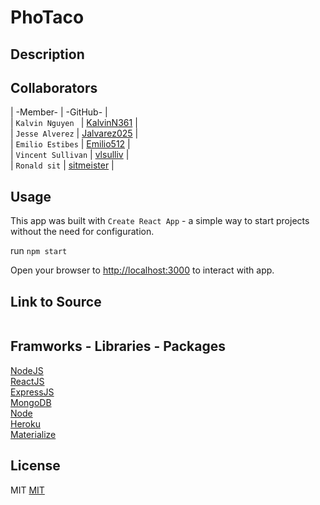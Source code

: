# PhoTaco

## Description


## Collaborators

| -Member- | -GitHub- |<br>
| `Kalvin Nguyen ` | [KalvinN361](https://github.com/KalvinN361) |<br>
| `Jesse Alverez` | [Jalvarez025](https://github.com/Jalvarez025) |<br>
| `Emilio Estibes` | [Emilio512](https://github.com/Emilio512) |<br>
| `Vincent Sullivan` | [vlsulliv](https://www.github.com/vlsulliv) |<br>
| `Ronald sit` | [sitmeister](https://github.com/sitmeister) |<br>



## Usage

This app was built with `Create React App` - a simple way to start projects without the need for configuration. 

run `npm start`

Open your browser to [http://localhost:3000](http://localhost:3000) to interact with app.

## Link to Source

```
```


## Framworks - Libraries - Packages

[NodeJS](https://nodejs.org/en/)<br>
[ReactJS](https://reactjs.org/)<br>
[ExpressJS](https://expressjs.com/)<br>
[MongoDB](https://docs.mongodb.com/)<br>
[Node](https://www.npmjs.com/)<br>
[Heroku](https://www.heroku.com/)<br>
[Materialize](https://materializecss.com/)<br>

## License
MIT
[MIT](https://choosealicense.com/licenses/mit/)
